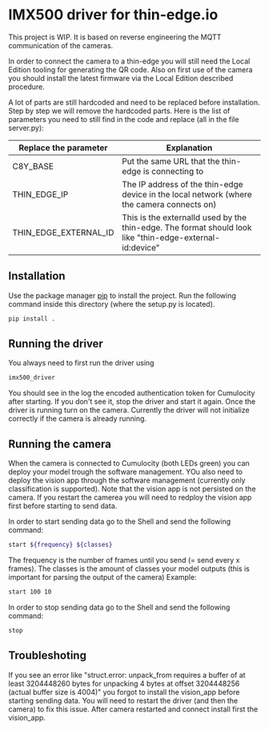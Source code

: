# IMX500 driver for thin-edge.io

This project is WIP.
It is based on reverse engineering the MQTT communication of the cameras.

In order to connect the camera to a thin-edge you will still need the Local Edition tooling for generating the QR code.
Also on first use of the camera you should install the latest firmware via the Local Edition described procedure.

A lot of parts are still hardcoded and need to be replaced before installation. Step by step we will remove the hardcoded parts.
Here is the list of parameters you need to still find in the code and replace (all in the file server.py):

| Replace the parameter | Explanation |
|-----------------|-----------------|
| C8Y_BASE   | Put the same URL that the thin-edge is connecting to   |
| THIN_EDGE_IP   | The IP address of the thin-edge device in the local network (where the camera connects on)  |
| THIN_EDGE_EXTERNAL_ID   | This is the externalId used by the thin-edge. The format should look like "thin-edge-external-id:device"   |

## Installation

Use the package manager [pip](https://pip.pypa.io/en/stable/) to install the project.
Run the following command inside this directory (where the setup.py is located).

```bash
pip install .
```

## Running the driver

You always need to first run the driver using 

```bash
imx500_driver
```

You should see in the log the encoded authentication token for Cumulocity after starting. If you don't see it, stop the driver and start it again.
Once the driver is running turn on the camera. Currently the driver will not initialize correctly if the camera is already running.

## Running the camera

When the camera is connected to Cumulocity (both LEDs green) you can deploy your model trough the software management. YOu also need to deploy the vision app through the software management (currently only classification is supported).
Note that the vision app is not persisted on the camera. If you restart the camerea you will need to redploy the vision app first before starting to send data.

In order to start sending data go to the Shell and send the following command:
```bash
start ${frequency} ${classes}
```
The frequency is the number of frames until you send (= send every x frames). 
The classes is the amount of classes your model outputs (this is important for parsing the output of the camera)
Example:
```bash
start 100 10
```

In order to stop sending data go to the Shell and send the following command:
```bash
stop
```

## Troubleshoting

If you see an error like "struct.error: unpack_from requires a buffer of at least 3204448260 bytes for unpacking 4 bytes at offset 3204448256 (actual buffer size is 4004)" you forgot to install the vision_app before starting sending data. You will need to restart the driver (and then the camera) to fix this issue. After camera restarted and connect install first the vision_app.